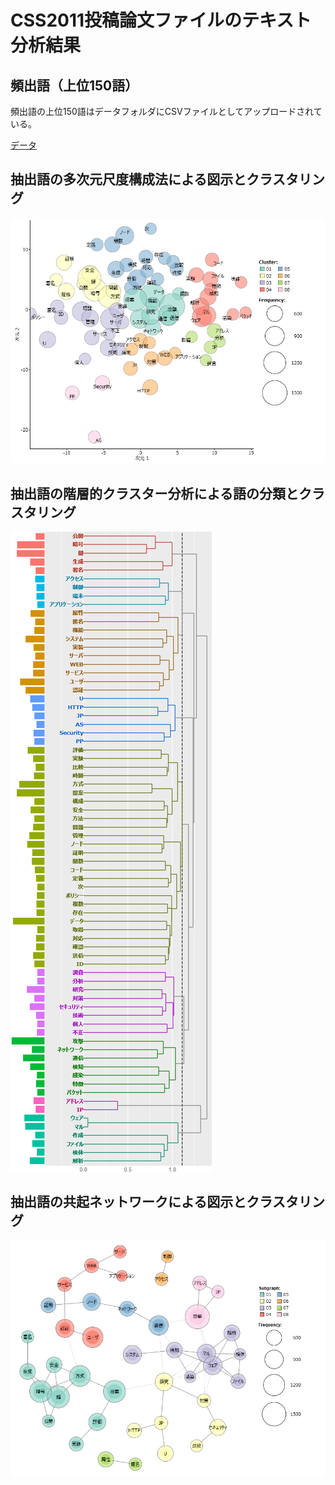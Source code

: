 CSS2011投稿論文ファイルのテキスト分析結果
====

## 頻出語（上位150語）
頻出語の上位150語はデータフォルダにCSVファイルとしてアップロードされている。

[データ](/data/css2011_extracted150.csv)

## 抽出語の多次元尺度構成法による図示とクラスタリング
![MDS](/data/css2011_MDS.png)

## 抽出語の階層的クラスター分析による語の分類とクラスタリング
![HCA](/data/css2011_HCA.png)

## 抽出語の共起ネットワークによる図示とクラスタリング
![CON](/data/css2011_CON.png)
